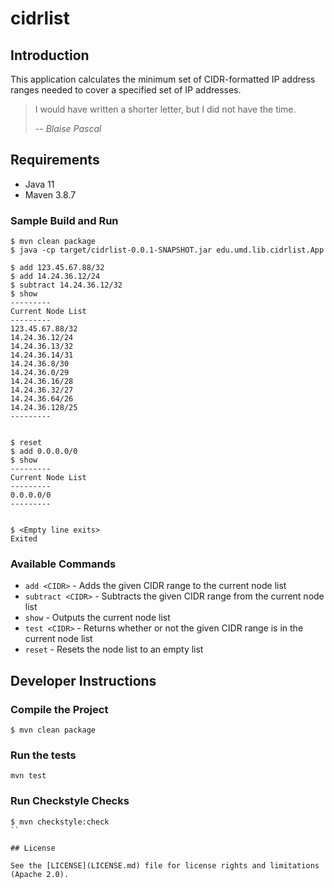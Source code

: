 # cidrlist

## Introduction

This application calculates the minimum set of CIDR-formatted IP address
ranges needed to cover a specified set of IP addresses.


> I would have written a shorter letter, but I did not have the time.
>
> -- <cite>Blaise Pascal</cite>

## Requirements

* Java 11
* Maven 3.8.7

### Sample Build and Run
```
$ mvn clean package
$ java -cp target/cidrlist-0.0.1-SNAPSHOT.jar edu.umd.lib.cidrlist.App

$ add 123.45.67.88/32
$ add 14.24.36.12/24
$ subtract 14.24.36.12/32
$ show
---------
Current Node List
---------
123.45.67.88/32
14.24.36.12/24
14.24.36.13/32
14.24.36.14/31
14.24.36.8/30
14.24.36.0/29
14.24.36.16/28
14.24.36.32/27
14.24.36.64/26
14.24.36.128/25
---------


$ reset
$ add 0.0.0.0/0
$ show
---------
Current Node List
---------
0.0.0.0/0
---------


$ <Empty line exits>
Exited
```

### Available Commands

* `add <CIDR>` - Adds the given CIDR range to the current node list
* `subtract <CIDR>` - Subtracts the given CIDR range from the current node list
* `show` - Outputs the current node list
* `test <CIDR>` - Returns whether or not the given CIDR range is in the current
                  node list
* `reset` - Resets the node list to an empty list

## Developer Instructions

### Compile the Project

```
$ mvn clean package
```

### Run the tests

```
mvn test
```

### Run Checkstyle Checks

```
$ mvn checkstyle:check
``

## License

See the [LICENSE](LICENSE.md) file for license rights and limitations
(Apache 2.0).
